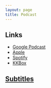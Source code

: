 ```yaml
---
layout: page
title: Podcast
---
```


## Links
  * [Google Podcast](https://www.youtube.com/playlist?list=PLV9de4wFX8OoHlggZi4jeGiT71MAt02KI)
  * [Apple](https://podcasts.apple.com/us/podcast/latticemage/id1693061816)
  * [Spotify](https://podcasters.spotify.com/pod/show/latticemage/)
  * [KKBox](https://podcast.kkbox.com/tw/channel/SoDm8AmDBRBcgH4SL9)
  
## [Subtitles](./Subtitle/)
